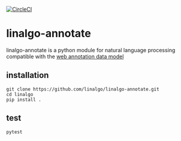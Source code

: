 [![CircleCI](https://circleci.com/gh/linalgo/linalgo.svg?style=shield&circle-token=ef87d896267f3200b095b04954eb8f382ccbd884)](https://circleci.com/gh/linalgo/linalgo)

# linalgo-annotate

linalgo-annotate is a python module for natural language processing compatible with the 
[web annotation data model](https://www.w3.org/TR/annotation-model/)

## installation 

```
git clone https://github.com/linalgo/linalgo-annotate.git
cd linalgo 
pip install .
```

## test

```
pytest
```